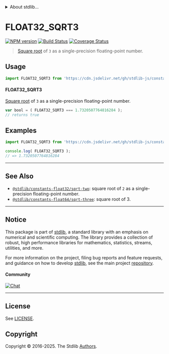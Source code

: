 <!--

@license Apache-2.0

Copyright (c) 2024 The Stdlib Authors.

Licensed under the Apache License, Version 2.0 (the "License");
you may not use this file except in compliance with the License.
You may obtain a copy of the License at

   http://www.apache.org/licenses/LICENSE-2.0

Unless required by applicable law or agreed to in writing, software
distributed under the License is distributed on an "AS IS" BASIS,
WITHOUT WARRANTIES OR CONDITIONS OF ANY KIND, either express or implied.
See the License for the specific language governing permissions and
limitations under the License.

-->


<details>
  <summary>
    About stdlib...
  </summary>
  <p>We believe in a future in which the web is a preferred environment for numerical computation. To help realize this future, we've built stdlib. stdlib is a standard library, with an emphasis on numerical and scientific computation, written in JavaScript (and C) for execution in browsers and in Node.js.</p>
  <p>The library is fully decomposable, being architected in such a way that you can swap out and mix and match APIs and functionality to cater to your exact preferences and use cases.</p>
  <p>When you use stdlib, you can be absolutely certain that you are using the most thorough, rigorous, well-written, studied, documented, tested, measured, and high-quality code out there.</p>
  <p>To join us in bringing numerical computing to the web, get started by checking us out on <a href="https://github.com/stdlib-js/stdlib">GitHub</a>, and please consider <a href="https://opencollective.com/stdlib">financially supporting stdlib</a>. We greatly appreciate your continued support!</p>
</details>

# FLOAT32_SQRT3

[![NPM version][npm-image]][npm-url] [![Build Status][test-image]][test-url] [![Coverage Status][coverage-image]][coverage-url] <!-- [![dependencies][dependencies-image]][dependencies-url] -->

> [Square root][@stdlib/math/base/special/sqrtf] of `3` as a single-precision floating-point number.



<section class="usage">

## Usage

```javascript
import FLOAT32_SQRT3 from 'https://cdn.jsdelivr.net/gh/stdlib-js/constants-float32-sqrt-three@deno/mod.js';
```

#### FLOAT32_SQRT3

[Square root][@stdlib/math/base/special/sqrtf] of `3` as a single-precision floating-point number.

```javascript
var bool = ( FLOAT32_SQRT3 === 1.7320507764816284 );
// returns true
```

</section>

<!-- /.usage -->

<section class="examples">

## Examples

<!-- TODO: better example -->

<!-- eslint no-undef: "error" -->

```javascript
import FLOAT32_SQRT3 from 'https://cdn.jsdelivr.net/gh/stdlib-js/constants-float32-sqrt-three@deno/mod.js';

console.log( FLOAT32_SQRT3 );
// => 1.7320507764816284
```

</section>

<!-- /.examples -->

<!-- C interface documentation. -->



<!-- Section for related `stdlib` packages. Do not manually edit this section, as it is automatically populated. -->

<section class="related">

* * *

## See Also

-   <span class="package-name">[`@stdlib/constants-float32/sqrt-two`][@stdlib/constants/float32/sqrt-two]</span><span class="delimiter">: </span><span class="description">square root of `2` as a single-precision floating-point number.</span>
-   <span class="package-name">[`@stdlib/constants-float64/sqrt-three`][@stdlib/constants/float64/sqrt-three]</span><span class="delimiter">: </span><span class="description">square root of 3.</span>

</section>

<!-- /.related -->

<!-- Section for all links. Make sure to keep an empty line after the `section` element and another before the `/section` close. -->


<section class="main-repo" >

* * *

## Notice

This package is part of [stdlib][stdlib], a standard library with an emphasis on numerical and scientific computing. The library provides a collection of robust, high performance libraries for mathematics, statistics, streams, utilities, and more.

For more information on the project, filing bug reports and feature requests, and guidance on how to develop [stdlib][stdlib], see the main project [repository][stdlib].

#### Community

[![Chat][chat-image]][chat-url]

---

## License

See [LICENSE][stdlib-license].


## Copyright

Copyright &copy; 2016-2025. The Stdlib [Authors][stdlib-authors].

</section>

<!-- /.stdlib -->

<!-- Section for all links. Make sure to keep an empty line after the `section` element and another before the `/section` close. -->

<section class="links">

[npm-image]: http://img.shields.io/npm/v/@stdlib/constants-float32-sqrt-three.svg
[npm-url]: https://npmjs.org/package/@stdlib/constants-float32-sqrt-three

[test-image]: https://github.com/stdlib-js/constants-float32-sqrt-three/actions/workflows/test.yml/badge.svg?branch=main
[test-url]: https://github.com/stdlib-js/constants-float32-sqrt-three/actions/workflows/test.yml?query=branch:main

[coverage-image]: https://img.shields.io/codecov/c/github/stdlib-js/constants-float32-sqrt-three/main.svg
[coverage-url]: https://codecov.io/github/stdlib-js/constants-float32-sqrt-three?branch=main

<!--

[dependencies-image]: https://img.shields.io/david/stdlib-js/constants-float32-sqrt-three.svg
[dependencies-url]: https://david-dm.org/stdlib-js/constants-float32-sqrt-three/main

-->

[chat-image]: https://img.shields.io/gitter/room/stdlib-js/stdlib.svg
[chat-url]: https://app.gitter.im/#/room/#stdlib-js_stdlib:gitter.im

[stdlib]: https://github.com/stdlib-js/stdlib

[stdlib-authors]: https://github.com/stdlib-js/stdlib/graphs/contributors

[umd]: https://github.com/umdjs/umd
[es-module]: https://developer.mozilla.org/en-US/docs/Web/JavaScript/Guide/Modules

[deno-url]: https://github.com/stdlib-js/constants-float32-sqrt-three/tree/deno
[deno-readme]: https://github.com/stdlib-js/constants-float32-sqrt-three/blob/deno/README.md
[umd-url]: https://github.com/stdlib-js/constants-float32-sqrt-three/tree/umd
[umd-readme]: https://github.com/stdlib-js/constants-float32-sqrt-three/blob/umd/README.md
[esm-url]: https://github.com/stdlib-js/constants-float32-sqrt-three/tree/esm
[esm-readme]: https://github.com/stdlib-js/constants-float32-sqrt-three/blob/esm/README.md
[branches-url]: https://github.com/stdlib-js/constants-float32-sqrt-three/blob/main/branches.md

[stdlib-license]: https://raw.githubusercontent.com/stdlib-js/constants-float32-sqrt-three/main/LICENSE

[@stdlib/math/base/special/sqrtf]: https://github.com/stdlib-js/math-base-special-sqrtf/tree/deno

<!-- <related-links> -->

[@stdlib/constants/float32/sqrt-two]: https://github.com/stdlib-js/constants-float32-sqrt-two/tree/deno

[@stdlib/constants/float64/sqrt-three]: https://github.com/stdlib-js/constants-float64-sqrt-three/tree/deno

<!-- </related-links> -->

</section>

<!-- /.links -->
